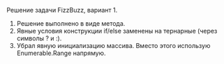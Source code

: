 Решение задачи FizzBuzz, вариант 1.
1. Решение выполнено в виде метода.
2. Явные условия конструкции if/else заменены на тернарные (через символы ? и :).
3. Убрал явную инициализацию массива. Вместо этого использую Enumerable.Range напрямую.
